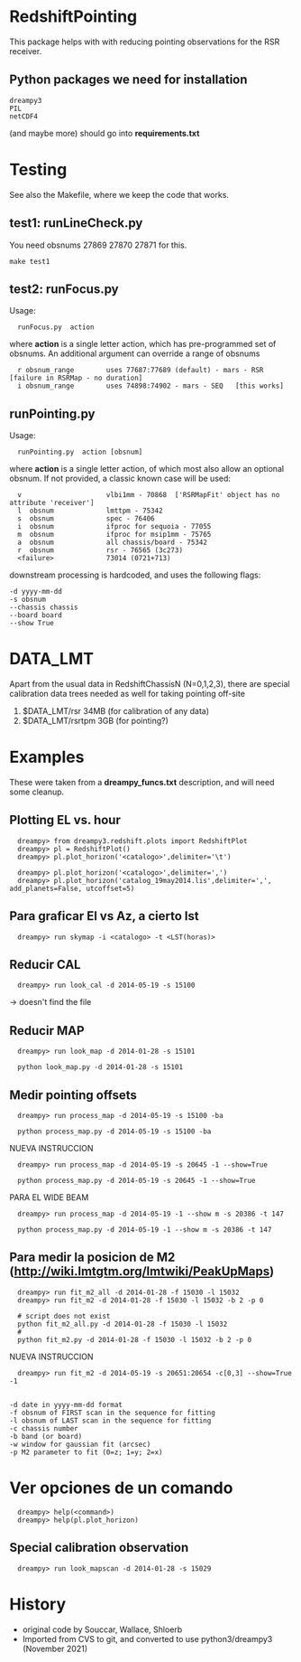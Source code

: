 # RedshiftPointing

This package helps with with reducing pointing observations for the RSR receiver.

## Python packages we need for installation

    dreampy3
    PIL
    netCDF4
	
(and maybe more) should go into **requirements.txt**	

# Testing

See also the Makefile, where we keep the code that works.

## test1: runLineCheck.py

You need obsnums 27869 27870 27871 for this. 

    make test1
	
## test2: runFocus.py 

Usage:

      runFocus.py  action 
	  
where **action** is a single letter action, which has pre-programmed set of obsnums. An additional
argument can override a range of obsnums

      r obsnum_range        uses 77687:77689 (default) - mars - RSR  [failure in RSRMap - no duration]
	  i obsnum_range        uses 74898:74902 - mars - SEQ   [this works]
	  
	
## runPointing.py

Usage:

      runPointing.py  action [obsnum]
	
where **action** is a single letter action, of which most also allow an optional obsnum. If not provided,
a classic known case will be used:

      v                     vlbi1mm - 70868  ['RSRMapFit' object has no attribute 'receiver']
	  l  obsnum             lmttpm - 75342
	  s  obsnum             spec - 76406
	  i  obsnum             ifproc for sequoia - 77055
	  m  obsnum             ifproc for msip1mm - 75765
	  a  obsnum             all chassis/board - 75342
	  r  obsnum             rsr - 76565 (3c273)
      <failure>             73014 (0721+713)

downstream processing is hardcoded, and uses the following flags:

    -d yyyy-mm-dd
	-s obsnum
	--chassis chassis
	--board board
	--show True




# DATA_LMT

Apart from the usual data in RedshiftChassisN (N=0,1,2,3), there are special calibration data trees needed as well
for taking pointing off-site

1. $DATA_LMT/rsr       34MB   (for calibration of any data)
1. $DATA_LMT/rsrtpm     3GB   (for pointing?)

# Examples

These were taken from a **dreampy_funcs.txt** description, and will need some cleanup.

## Plotting EL vs. hour 

      dreampy> from dreampy3.redshift.plots import RedshiftPlot
      dreampy> pl = RedshiftPlot()
      dreampy> pl.plot_horizon('<catalogo>',delimiter='\t')

      dreampy> pl.plot_horizon('<catalogo>',delimiter=',')
      dreampy> pl.plot_horizon('catalog_19may2014.lis',delimiter=',', add_planets=False, utcoffset=5)


## Para graficar El vs Az, a cierto lst

      dreampy> run skymap -i <catalogo> -t <LST(horas)>


## Reducir CAL

      dreampy> run look_cal -d 2014-05-19 -s 15100
	  
-> doesn't find the file


## Reducir MAP

      dreampy> run look_map -d 2014-01-28 -s 15101

      python look_map.py -d 2014-01-28 -s 15101


## Medir pointing offsets

      dreampy> run process_map -d 2014-05-19 -s 15100 -ba

      python process_map.py -d 2014-05-19 -s 15100 -ba

NUEVA INSTRUCCION

      dreampy> run process_map -d 2014-05-19 -s 20645 -1 --show=True
	  
      python process_map.py -d 2014-05-19 -s 20645 -1 --show=True


PARA EL WIDE BEAM

      dreampy> run process_map -d 2014-05-19 -1 --show m -s 20386 -t 147

      python process_map.py -d 2014-05-19 -1 --show m -s 20386 -t 147


## Para medir la posicion de M2 (http://wiki.lmtgtm.org/lmtwiki/PeakUpMaps)

      dreampy> run fit_m2_all -d 2014-01-28 -f 15030 -l 15032
      dreampy> run fit_m2 -d 2014-01-28 -f 15030 -l 15032 -b 2 -p 0
	  
	  # script does not exist
      python fit_m2_all.py -d 2014-01-28 -f 15030 -l 15032 
	  #
	  python fit_m2.py -d 2014-01-28 -f 15030 -l 15032 -b 2 -p 0


NUEVA INSTRUCCION

      dreampy> run fit_m2 -d 2014-05-19 -s 20651:20654 -c[0,3] --show=True -1


    -d date in yyyy-mm-dd format
    -f obsnum of FIRST scan in the sequence for fitting
    -l obsnum of LAST scan in the sequence for fitting
    -c chassis number
    -b band (or board)
    -w window for gaussian fit (arcsec)
    -p M2 parameter to fit (0=z; 1=y; 2=x)


# Ver opciones de un comando

      dreampy> help(<command>)
      dreampy> help(pl.plot_horizon)

## Special calibration observation

      dreampy> run look_mapscan -d 2014-01-28 -s 15029
	  
# History

* original code by Souccar, Wallace, Shloerb
* Imported from CVS to git, and converted to use python3/dreampy3 (November 2021)
